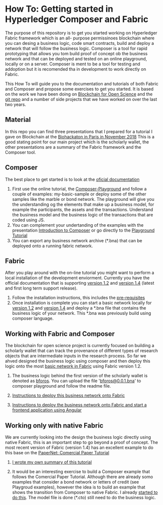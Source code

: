 # How To: Getting started in Hyperledger Composer and Fabric

The purpose of this repository is to get you started working on Hyperledger Fabric framework which is an all- purpose permissinoes blockchain where you can desing a business logic, code smart contracts, build and deploy a network that will follow the business logic. Composer is a tool for rapid prototyping that allows you tom build proof of concept ob the business network and that can be deployed and tested on an online playground, locally or on a server. Composer is ment to be a tool for testing and addoption but it is recomended tha in development to work directly on Fabric.

This How To will guide you to the documentation and tutorials of both Fabric and Composer and propose some exercises to get you started. It is based on the work we have been doing on [Blockchain for Open Science](http://blockchain4openscience.com/) and the [git repo](https://github.com/Blockchain4openscience) and a number of side projects that we have worked on over the last two years.

## Material

In this repo you can find three presentations that I prepared for a tutorial I gave on Blockchain at the [Biohackaton in Paris in November 2018](https://github.com/elixir-europe/BioHackathon/tree/master/interoperability/Using%20blockchain%20in%20biomedical%20provenance%20the%20identifiers%20use%20case)
This is a good stating point for our main project which is the scholarly wallet, the other presentations are a summary of the Fabric framework and the Composer tool.

## Composer

The best place to get started is to look at the [oficial documentation](https://hyperledger.github.io/composer/latest/) 

1. First use the online tutorial, the [Composer-Playground](https://composer-playground.mybluemix.net/) and follow a couple of examples: my-basic-sample or deploy some of the other samples like the marble or bond network.
The playground will give you the understanding og the elements that make up a business model, for example the participants, the assets and the transactions. Understand the business model and the business logic of the transactions that are coded using JS. 
2. You can complement your undertanding of the examples with the presentation [Introduction to Composer](https://github.com/ccastroiragorri/ComposerFabric101/blob/master/Introduction%20to%20Composer.pdf) or go directly to the [Playground Tutorial](https://hyperledger.github.io/composer/latest/tutorials/playground-tutorial)
3. You can export any business network archive (*.bna) that can be deployed onto a running fabric network.

## Fabric

After you play around with the on-line tutorial you might want to perform a local installation of the development enviorment. Currently you have the official documentation that is supporting [version 1.2](https://hyperledger.github.io/composer/latest/installing/development-tools.html) and [version 1.4](https://hyperledger-fabric.readthedocs.io/en/release-1.4/getting_started.html) (latest and first long term support release). 

1. Follow the installation instructions, this includes the [pre-requisites](https://hyperledger.github.io/composer/latest/installing/installing-prereqs)
2. Once installation is complete you can start a basic network locally for [version 1.2](https://hyperledger.github.io/composer/latest/tutorials/deploy-to-fabric-single-org) and [version 1.4](https://hyperledger-fabric.readthedocs.io/en/release-1.4/build_network.html) and deploy a *.bna file that contains the business logic of your network. This *.bna was previously build using composer language.

## Working with Fabric and Composer

The blockchain for open science project is currently focused on building a scholarly wallet that can track the provenance of different types of research objects that are intermediate inputs in the research process. So far we ahved designed the business logic using composer and then deploy this logic onto the most [basic network in Fabric](https://hyperledger.github.io/composer/latest/tutorials/deploy-to-fabric-single-org) using Fabric version 1.2.

1. The business logic behind the first version of the scholarly wallet is denoted as [bforos](https://github.com/Blockchain4openscience/hyperledger/tree/master/bforos3). You can upload the file  	'bforos@0.0.1.bna' to composer playground and follow the readme file.

2. [Instructions to deploy this business network onto Fabric](https://github.com/Blockchain4openscience/hyperledger)

3. [Instructions to deploy the business network onto Fabric and start a frontend application using Angular](https://github.com/Blockchain4openscience/B4OS-frontend)

## Working only with native Fabric

We are currently looking into the design the business logic directly using native Fabric, this is an important step to go beyond a proof of concept. The most recent version of Fabric (version 1.4) has an excellent example to do this base on the [PaperNet: Comercial Paper Tutorial](https://hyperledger-fabric.readthedocs.io/en/release-1.4/tutorial/commercial_paper.html)

1. [I wrote my own summary of this tutorial](https://github.com/ccastroiragorri/papernet/blob/master/README_Fabric_PaperNet.md)

2. It would be an interesting exercise to build a Composer example that follows the Comercial Paper Tutorial. Although there are already somo examples that consider a bond network or letters of credit (see Playgroud examples), however the idea is to build an example that shows the transition from Composer to native Fabric. I already [started to do this](https://github.com/ccastroiragorri/papernet). The model file is done (*.cto) still need to do the business logic.

